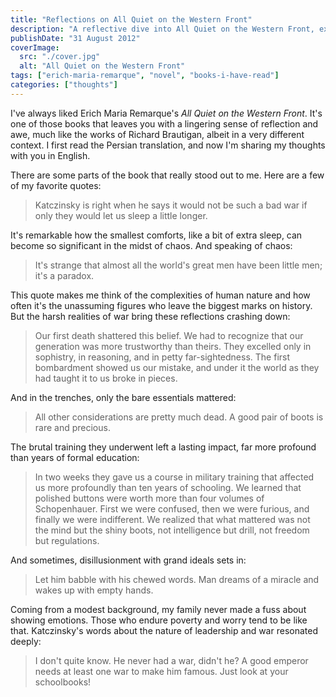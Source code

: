 ```yaml
---
title: "Reflections on All Quiet on the Western Front"
description: "A reflective dive into All Quiet on the Western Front, exploring poignant quotes and personal connections with Remarque's powerful portrayal of war."
publishDate: "31 August 2012"
coverImage:
  src: "./cover.jpg"
  alt: "All Quiet on the Western Front"
tags: ["erich-maria-remarque", "novel", "books-i-have-read"]
categories: ["thoughts"]
---
```


I've always liked Erich Maria Remarque's *All Quiet on the Western Front*. It's one of those books that leaves you with a lingering sense of reflection and awe, much like the works of Richard Brautigan, albeit in a very different context. I first read the Persian translation, and now I'm sharing my thoughts with you in English.

There are some parts of the book that really stood out to me. Here are a few of my favorite quotes:

> Katczinsky is right when he says it would not be such a bad war if only they would let us sleep a little longer.

It's remarkable how the smallest comforts, like a bit of extra sleep, can become so significant in the midst of chaos. And speaking of chaos:

> It's strange that almost all the world's great men have been little men; it's a paradox.

This quote makes me think of the complexities of human nature and how often it's the unassuming figures who leave the biggest marks on history. But the harsh realities of war bring these reflections crashing down:

> Our first death shattered this belief. We had to recognize that our generation was more trustworthy than theirs. They excelled only in sophistry, in reasoning, and in petty far-sightedness. The first bombardment showed us our mistake, and under it the world as they had taught it to us broke in pieces.

And in the trenches, only the bare essentials mattered:

> All other considerations are pretty much dead. A good pair of boots is rare and precious.

The brutal training they underwent left a lasting impact, far more profound than years of formal education:

> In two weeks they gave us a course in military training that affected us more profoundly than ten years of schooling. We learned that polished buttons were worth more than four volumes of Schopenhauer. First we were confused, then we were furious, and finally we were indifferent. We realized that what mattered was not the mind but the shiny boots, not intelligence but drill, not freedom but regulations.

And sometimes, disillusionment with grand ideals sets in:

> Let him babble with his chewed words. Man dreams of a miracle and wakes up with empty hands.

Coming from a modest background, my family never made a fuss about showing emotions. Those who endure poverty and worry tend to be like that. Katczinsky's words about the nature of leadership and war resonated deeply:

> I don't quite know. He never had a war, didn't he? A good emperor needs at least one war to make him famous. Just look at your schoolbooks!
